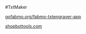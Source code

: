 #TxtMaker

[gofabmo.org/fabmo-txtengraver-app](http://gofabmo.org/fabmo-txtengraver-app/)

[shopbottools.com](http://shopbottools.com)


